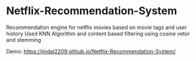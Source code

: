 # Netflix-Recommendation-System
Recommendation engine for netflix movies based on movie tags and user history
Used KNN Algorithm and content based filtering using cosine vetor and stemming

Demo: https://jindal2209.github.io/Netflix-Recommendation-System/
